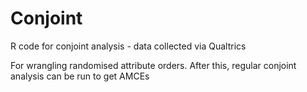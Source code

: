 # Conjoint
R code for conjoint analysis - data collected via Qualtrics

For wrangling randomised attribute orders. After this, regular conjoint analysis can be run to get AMCEs
